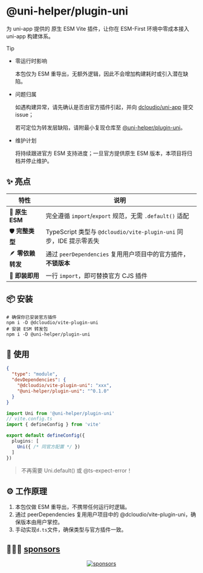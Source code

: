 # @uni-helper/plugin-uni
为 uni-app 提供的 原生 ESM Vite 插件，让你在 ESM-First 环境中零成本接入 uni-app 构建体系。

> [!TIP]
> - 零运行时影响
>
>   本包仅为 ESM 重导出，无额外逻辑，因此不会增加构建耗时或引入潜在缺陷。
>
> - 问题归属
>
>   如遇构建异常，请先确认是否由官方插件引起，并向 [dcloudio/uni-app](https://github.com/dcloudio/uni-app/issues) 提交 issue；
>
>   若可定位为转发层缺陷，请附最小复现仓库至 [@uni-helper/plugin-uni](https://github.com/uni-helper/plugin-uni)。
>
> - 维护计划
>
>   将持续跟进官方 ESM 支持进度；一旦官方提供原生 ESM 版本，本项目将归档并停止维护。

## ✨ 亮点

| 特性            | 说明                                                      |
| ------------- | ------------------------------------------------------- |
| 🚀 **原生 ESM** | 完全遵循 `import`/`export` 规范，无需 `.default()` 适配            |
| 🛡️ **完整类型**  | TypeScript 类型与 `@dcloudio/vite-plugin-uni` 同步，IDE 提示零丢失 |
| 🪶 **零依赖转发**  | 通过 `peerDependencies` 复用用户项目中的官方插件，**不锁版本**             |
| 🧩 **即装即用**   | 一行 `import`，即可替换官方 CJS 插件                               |

## 📦 安装

```shell
# 确保你已安装官方插件
npm i -D @dcloudio/vite-plugin-uni
# 安装 ESM 转发包
npm i -D @uni-helper/plugin-uni
```

## 🔧 使用
```json
{
  "type": "module",
  "devDependencies": {
    "@dcloudio/vite-plugin-uni": "xxx",
    "@uni-helper/plugin-uni": "^0.1.0"
  }
}
```

```ts
import Uni from '@uni-helper/plugin-uni'
// vite.config.ts
import { defineConfig } from 'vite'

export default defineConfig({
  plugins: [
    Uni({ /* 同官方配置 */ })
  ]
})
```
> 不再需要 Uni.default() 或 @ts-expect-error！

## ⚙️ 工作原理
1. 本包仅做 ESM 重导出，不携带任何运行时逻辑。
2. 通过 peerDependencies 复用用户项目中的 @dcloudio/vite-plugin-uni，确保版本由用户掌控。
3. 手动实现`d.ts`文件，确保类型与官方插件一致。

## 🙇🏻‍♂️ [sponsors](https://afdian.com/a/flippedround)

<p align="center">
  <a href="https://afdian.com/a/flippedround">
    <img alt="sponsors" src="https://cdn.jsdelivr.net/gh/FliPPeDround/sponsors/sponsorkit/sponsors.svg"/>
  </a>
</p>
